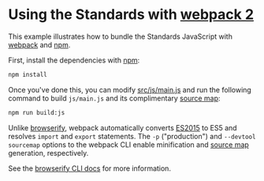 # Using the Standards with [webpack 2][webpack]

This example illustrates how to bundle the Standards JavaScript with
[webpack] and [npm].

First, install the dependencies with [npm]:

```sh
npm install
```

Once you've done this, you can modify [src/js/main.js](src/js/main.js) and run
the following command to build `js/main.js` and its complimentary [source map]:

```sh
npm run build:js
```

Unlike [browserify](../browserify), webpack automatically converts [ES2015] to
ES5 and resolves `import` and `export` statements. The `-p` ("production")
and `--devtool sourcemap` options to the webpack CLI enable minification
and [source map] generation, respectively.

See the [browserify CLI docs](https://github.com/substack/node-browserify#usage)
for more information.

[webpack]: https://webpack.js.org/
[es2015]: https://babeljs.io/learn-es2015/
[npm]: https://docs.npmjs.com/getting-started/what-is-npm
[source map]: https://www.html5rocks.com/en/tutorials/developertools/sourcemaps/
